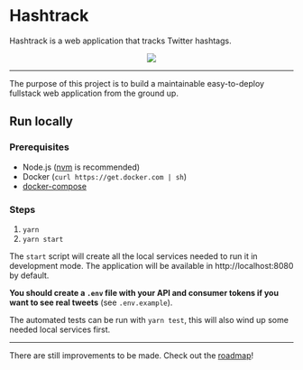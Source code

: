 # Hashtrack

Hashtrack is a web application that tracks Twitter hashtags.
<div align="center">
  <img src="./screenshot.png">
</div>

<hr/>

The purpose of this project is to build a maintainable easy-to-deploy fullstack
web application from the ground up.

## Run locally

### Prerequisites
- Node.js ([nvm](https://github.com/nvm-sh/nvm) is recommended)
- Docker (`curl https://get.docker.com | sh`)
- [docker-compose](https://docs.docker.com/compose/install/)

### Steps
1. `yarn`
2. `yarn start`

The `start` script will create all the local services needed to run it in 
development mode. The application will be available in http://localhost:8080 by 
default.

**You should create a `.env` file with your API and consumer tokens if you want 
to see real tweets** (see `.env.example`).

The automated tests can be run with `yarn test`, this will also wind up some
needed local services first.

<hr/>

There are still improvements to be made. Check out the [roadmap](./ROADMAP.md)!
